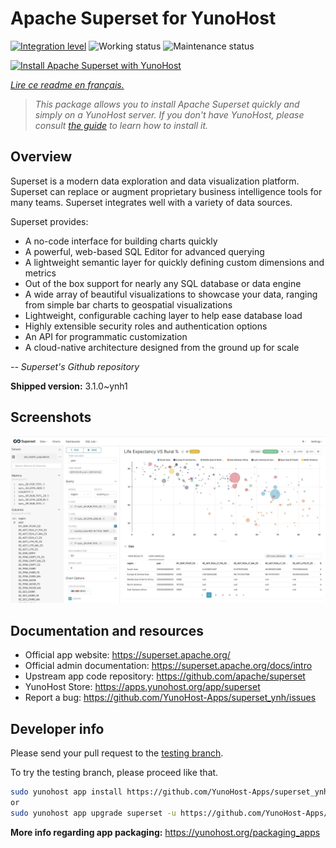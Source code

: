 <!--
N.B.: This README was automatically generated by https://github.com/YunoHost/apps/tree/master/tools/README-generator
It shall NOT be edited by hand.
-->

# Apache Superset for YunoHost

[![Integration level](https://dash.yunohost.org/integration/superset.svg)](https://dash.yunohost.org/appci/app/superset) ![Working status](https://ci-apps.yunohost.org/ci/badges/superset.status.svg) ![Maintenance status](https://ci-apps.yunohost.org/ci/badges/superset.maintain.svg)

[![Install Apache Superset with YunoHost](https://install-app.yunohost.org/install-with-yunohost.svg)](https://install-app.yunohost.org/?app=superset)

*[Lire ce readme en français.](./README_fr.md)*

> *This package allows you to install Apache Superset quickly and simply on a YunoHost server.
If you don't have YunoHost, please consult [the guide](https://yunohost.org/#/install) to learn how to install it.*

## Overview

Superset is a modern data exploration and data visualization platform. Superset can replace or augment proprietary business intelligence tools for many teams. Superset integrates well with a variety of data sources.

Superset provides:

- A no-code interface for building charts quickly
- A powerful, web-based SQL Editor for advanced querying
- A lightweight semantic layer for quickly defining custom dimensions and metrics
- Out of the box support for nearly any SQL database or data engine
- A wide array of beautiful visualizations to showcase your data, ranging from simple bar charts to geospatial visualizations
- Lightweight, configurable caching layer to help ease database load
- Highly extensible security roles and authentication options
- An API for programmatic customization
- A cloud-native architecture designed from the ground up for scale

*-- Superset's Github repository*


**Shipped version:** 3.1.0~ynh1

## Screenshots

![Screenshot of Apache Superset](./doc/screenshots/explore.jpg)

## Documentation and resources

* Official app website: <https://superset.apache.org/>
* Official admin documentation: <https://superset.apache.org/docs/intro>
* Upstream app code repository: <https://github.com/apache/superset>
* YunoHost Store: <https://apps.yunohost.org/app/superset>
* Report a bug: <https://github.com/YunoHost-Apps/superset_ynh/issues>

## Developer info

Please send your pull request to the [testing branch](https://github.com/YunoHost-Apps/superset_ynh/tree/testing).

To try the testing branch, please proceed like that.

``` bash
sudo yunohost app install https://github.com/YunoHost-Apps/superset_ynh/tree/testing --debug
or
sudo yunohost app upgrade superset -u https://github.com/YunoHost-Apps/superset_ynh/tree/testing --debug
```

**More info regarding app packaging:** <https://yunohost.org/packaging_apps>
